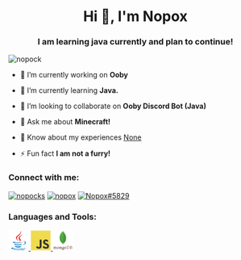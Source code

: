 <h1 align="center">Hi 👋, I'm Nopox</h1>
<h3 align="center">I am learning java currently and plan to continue!</h3>

<p align="left"> <img src="https://komarev.com/ghpvc/?username=nopock&label=Profile%20views&color=0e75b6&style=flat" alt="nopock" /> </p>

- 🔭 I’m currently working on **Ooby**

- 🌱 I’m currently learning **Java.**

- 👯 I’m looking to collaborate on **Ooby Discord Bot (Java)**

- 💬 Ask me about **Minecraft!**

- 📄 Know about my experiences [None](None)

- ⚡ Fun fact **I am not a furry!**

<h3 align="left">Connect with me:</h3>
<p align="left">
<a href="https://twitter.com/nopocks" target="blank"><img align="center" src="https://raw.githubusercontent.com/rahuldkjain/github-profile-readme-generator/master/src/images/icons/Social/twitter.svg" alt="nopocks" height="30" width="40" /></a>
<a href="https://www.youtube.com/c/nopox" target="blank"><img align="center" src="https://raw.githubusercontent.com/rahuldkjain/github-profile-readme-generator/master/src/images/icons/Social/youtube.svg" alt="nopox" height="30" width="40" /></a>
<a href="https://discord.gg/Nopox#5829" target="blank"><img align="center" src="https://raw.githubusercontent.com/rahuldkjain/github-profile-readme-generator/master/src/images/icons/Social/discord.svg" alt="Nopox#5829" height="30" width="40" /></a>
</p>

<h3 align="left">Languages and Tools:</h3>
<p align="left"> <a href="https://www.java.com" target="_blank" rel="noreferrer"> <img src="https://raw.githubusercontent.com/devicons/devicon/master/icons/java/java-original.svg" alt="java" width="40" height="40"/> </a> <a href="https://developer.mozilla.org/en-US/docs/Web/JavaScript" target="_blank" rel="noreferrer"> <img src="https://raw.githubusercontent.com/devicons/devicon/master/icons/javascript/javascript-original.svg" alt="javascript" width="40" height="40"/> </a> <a href="https://www.mongodb.com/" target="_blank" rel="noreferrer"> <img src="https://raw.githubusercontent.com/devicons/devicon/master/icons/mongodb/mongodb-original-wordmark.svg" alt="mongodb" width="40" height="40"/> </a> </p>
